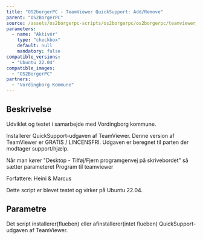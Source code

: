 ```yaml
---
title: "OS2borgerPC - TeamViewer QuickSupport: Add/Remove"
parent: "OS2BorgerPC"
source: /assets/os2borgerpc-scripts/os2borgerpc/os2borgerpc/teamviewer_quicksupport_install.sh
parameters:
  - name: "Aktivér"
    type: "checkbox"
    default: null
    mandatory: false
compatible_versions:
  - "Ubuntu 22.04"
compatible_images:
  - "OS2BorgerPC"
partners:
  - "Vordingborg Kommune"
---
```


## Beskrivelse
Udviklet og testet i samarbejde med Vordingborg kommune.

Installerer QuickSupport-udgaven af TeamViewer. Denne version af TeamViewer er GRATIS / LINCENSFRI. Udgaven er beregnet til parten der modtager support/hjælp.

Når man kører "Desktop - Tilføj/Fjern programgenvej på skrivebordet" så sætter parameteret Program til teamviewer

Forfattere: Heini & Marcus

Dette script er blevet testet og virker på Ubuntu 22.04.

## Parametre
Det script installerer(flueben) eller afinstallerer(intet flueben) QuickSupport-udgaven af TeamViewer.